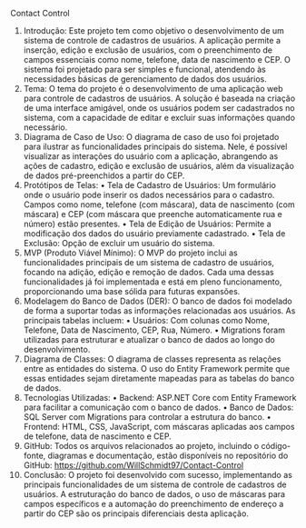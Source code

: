 Contact Control 
1. Introdução: Este projeto tem como objetivo o desenvolvimento de um sistema 
de controle de cadastros de usuários. A aplicação permite a inserção, edição e 
exclusão de usuários, com o preenchimento de campos essenciais como nome, 
telefone, data de nascimento e CEP. O sistema foi projetado para ser simples e 
funcional, atendendo às necessidades básicas de gerenciamento de dados dos 
usuários. 
2. Tema: O tema do projeto é o desenvolvimento de uma aplicação web para 
controle de cadastros de usuários. A solução é baseada na criação de uma 
interface amigável, onde os usuários podem ser cadastrados no sistema, com a 
capacidade de editar e excluir suas informações quando necessário. 
3. Diagrama de Caso de Uso: O diagrama de caso de uso foi projetado para 
ilustrar as funcionalidades principais do sistema. Nele, é possível visualizar as 
interações do usuário com a aplicação, abrangendo as ações de cadastro, edição 
e exclusão de usuários, além da visualização de dados pré-preenchidos a partir do 
CEP. 
4. Protótipos de Telas: 
• Tela de Cadastro de Usuários: Um formulário onde o usuário pode inserir os 
dados necessários para o cadastro. Campos como nome, telefone (com 
máscara), data de nascimento (com máscara) e CEP (com máscara que 
preenche automaticamente rua e número) estão presentes. 
• Tela de Edição de Usuários: Permite a modificação dos dados do usuário 
previamente cadastrado. 
• Tela de Exclusão: Opção de excluir um usuário do sistema. 
5. MVP (Produto Viável Mínimo): O MVP do projeto inclui as funcionalidades 
principais de um sistema de cadastro de usuários, focando na adição, edição e 
remoção de dados. Cada uma dessas funcionalidades já foi implementada e está 
em pleno funcionamento, proporcionando uma base sólida para futuras 
expansões. 
6. Modelagem do Banco de Dados (DER): O banco de dados foi modelado de 
forma a suportar todas as informações relacionadas aos usuários. As principais 
tabelas incluem: 
• Usuários: Com colunas como Nome, Telefone, Data de Nascimento, CEP, 
Rua, Número. 
• Migrations foram utilizadas para estruturar e atualizar o banco de dados ao 
longo do desenvolvimento. 
7. Diagrama de Classes: O diagrama de classes representa as relações entre as 
entidades do sistema. O uso do Entity Framework permite que essas entidades 
sejam diretamente mapeadas para as tabelas do banco de dados. 
8. Tecnologias Utilizadas: 
• Backend: ASP.NET Core com Entity Framework para facilitar a 
comunicação com o banco de dados. 
• Banco de Dados: SQL Server com Migrations para controlar a estrutura do 
banco. 
• Frontend: HTML, CSS, JavaScript, com máscaras aplicadas aos campos de 
telefone, data de nascimento e CEP. 
9. GitHub: Todos os arquivos relacionados ao projeto, incluindo o código-fonte, 
diagramas e documentação, estão disponíveis no repositório do GitHub: 
https://github.com/WillSchmidt97/Contact-Control 
10. Conclusão: O projeto foi desenvolvido com sucesso, implementando as 
principais funcionalidades de um sistema de controle de cadastros de usuários. A 
estruturação do banco de dados, o uso de máscaras para campos específicos e a 
automação do preenchimento de endereço a partir do CEP são os principais 
diferenciais desta aplicação. 
